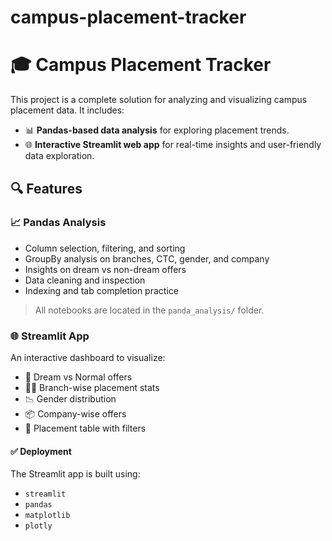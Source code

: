 # campus-placement-tracker
# 🎓 Campus Placement Tracker
This project is a complete solution for analyzing and visualizing campus placement data. It includes:
- 📊 **Pandas-based data analysis** for exploring placement trends.
- 🌐 **Interactive Streamlit web app** for real-time insights and user-friendly data exploration.
## 🔍 Features

### 📈 Pandas Analysis
- Column selection, filtering, and sorting
- GroupBy analysis on branches, CTC, gender, and company
- Insights on dream vs non-dream offers
- Data cleaning and inspection
- Indexing and tab completion practice
> All notebooks are located in the `panda_analysis/` folder.
> 
### 🌐 Streamlit App
An interactive dashboard to visualize:
- 📌 Dream vs Normal offers
- 👨‍🎓 Branch-wise placement stats
- 📉 Gender distribution
- 📦 Company-wise offers
- 📃 Placement table with filters

#### ✅ Deployment
The Streamlit app is built using:
- `streamlit`
- `pandas`
- `matplotlib`
- `plotly`

